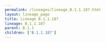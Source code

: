 ```yaml
---
permalink: /lineages/lineage_B.1.1.187.html
layout: lineage_page
title: Lineage B.1.1.187
lineage: B.1.1.187
parent: B.1.1
children: ['B.1.1.187']
---
```

